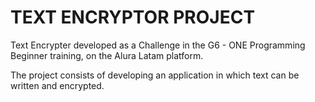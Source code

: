 <h1>TEXT ENCRYPTOR PROJECT</h1>

Text Encrypter developed as a Challenge in the G6 - ONE Programming Beginner training, on the Alura Latam platform.

The project consists of developing an application in which text can be written and encrypted.
